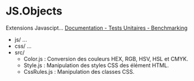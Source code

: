 # JS.Objects

Extensions Javascipt...
[Documentation - Tests Unitaires - Benchmarking](https://raphpell.github.io/JS.Objects/)

- js/ ...
- css/ ...
- src/
  - Color.js : Conversion des couleurs HEX, RGB, HSV, HSL et CMYK.
  - Style.js : Manipulation des styles CSS des élément HTML.
  - CssRules.js : Manipulation des classes CSS.
